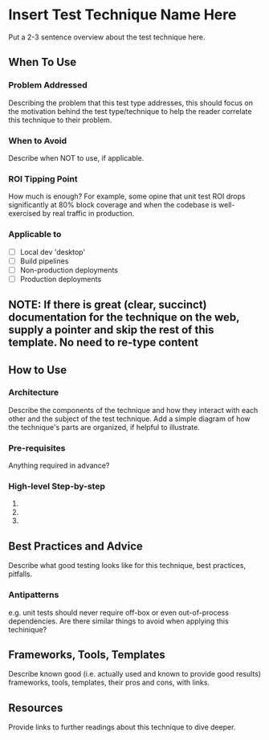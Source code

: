 # Insert Test Technique Name Here

Put a 2-3 sentence overview about the test technique here.

## When To Use

### Problem Addressed

Describing the problem that this test type addresses, this should focus on the motivation behind the test type/technique to help the reader correlate this technique to their problem.

### When to Avoid

Describe when NOT to use, if applicable.

### ROI Tipping Point

How much is enough?  For example, some opine that unit test ROI drops significantly at 80% block coverage and when the codebase is well-exercised by real traffic in production.

### Applicable to

- [ ] Local dev 'desktop'
- [ ] Build pipelines
- [ ] Non-production deployments
- [ ] Production deployments
  
## NOTE: If there is great (clear, succinct) documentation for the technique on the web, supply a pointer and skip the rest of this template.  No need to re-type content

## How to Use

### Architecture

Describe the components of the technique and how they interact with each other and the subject of the test technique.  Add a simple diagram of how the technique's parts are organized, if helpful to illustrate.

### Pre-requisites

Anything required in advance?

### High-level Step-by-step

1.
1.
1.

## Best Practices and Advice

Describe what good testing looks like for this technique, best practices, pitfalls.

### Antipatterns

e.g. unit tests should never require off-box or even out-of-process dependencies.  Are there similar things to avoid when applying this techinique?

## Frameworks, Tools, Templates

Describe known good (i.e. actually used and known to provide good results) frameworks, tools, templates, their pros and cons, with links.

## Resources

Provide links to further readings about this technique to dive deeper.
